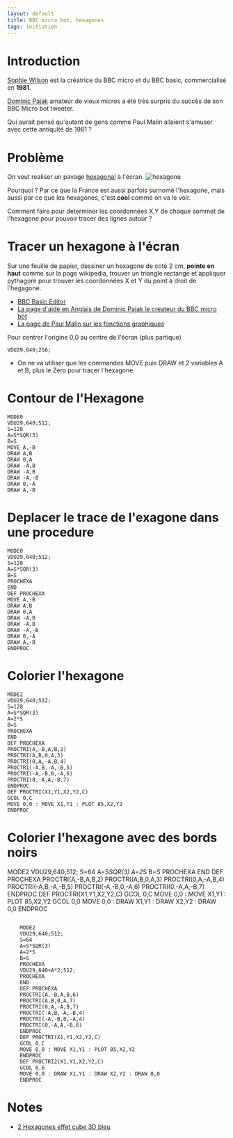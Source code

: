 ```yaml
---
layout: default
title: BBC micro bot, hexagones
tags: initiation
---
```

# Introduction

[Sophie Wilson](https://fr.wikipedia.org/wiki/Sophie_Wilson) est la créatrice du BBC micro et du BBC basic, commercialisé en **1981**.

[Dominic Pajak](https://www.bbcmicrobot.com/learn/index.html) amateur de vieux micros a été très surpris du succès de son BBC Micro bot tweeter. 

Qui aurait pensé qu'autant de gens comme Paul Malin allaient s'amuser avec cette antiquité de 1981 ?

# Problème

On veut realiser un pavage [hexagonal](https://fr.wikipedia.org/wiki/Hexagone) à l'écran.
![hexagone](https://upload.wikimedia.org/wikipedia/commons/thumb/3/38/Regular_polygon_6_annotated.svg/langfr-280px-Regular_polygon_6_annotated.svg.png)

Pourquoi ? Par ce que la France est aussi parfois surnomé l'hexagone, mais aussi par ce que les hexagones, c'est **cool** comme on va le voir.

Comment faire pour determiner les coordonnées X,Y de chaque sommet de l'hexagone pour pouvoir tracer des lignes autour ?

# Tracer un hexagone à l'écran

Sur une feuille de papier, dessiner un hexagone de coté 2 cm, **pointe en haut** comme sur la page wikipedia, trouver un triangle rectange et appliquer pythagore pour trouver les coordonnées X et Y du point à droit de l'hegagone.

- [BBC Basic Editor](https://bbcmic.ro/)
- [La page d'aide en Anglais de Dominic Pajak le createur du BBC micro bot](https://www.bbcmicrobot.com/learn/index.html)
- [La page de Paul Malin sur les fonctions graphiques](https://blog.mousefingers.com/post/bbc/bbc_reference/)

Pour centrer l'origine 0,0 au centre de l'écran (plus partique)
```basic
VDU29,640;256;
```

- On ne va utiliser que les commandes MOVE puis DRAW et 2 variables A et B, plus le Zero pour tracer l'hexagone.













# Contour de l'Hexagone 
```basic
MODE0
VDU29,640;512;
S=128
A=S*SQR(3)
B=S
MOVE A,-B
DRAW A,B
DRAW 0,A
DRAW -A,B
DRAW -A,B
DRAW -A,-B
DRAW 0,-A
DRAW A,-B
```

# Deplacer le trace de l'exagone dans une procedure
```basic
MODE0
VDU29,640;512;
S=128
A=S*SQR(3)
B=S
PROCHEXA
END
DEF PROCHEXA
MOVE A,-B
DRAW A,B
DRAW 0,A
DRAW -A,B
DRAW -A,B
DRAW -A,-B
DRAW 0,-A
DRAW A,-B
ENDPROC
```
# Colorier l'hexagone

```basic
MODE2
VDU29,640;512;
S=128
A=S*SQR(3)
A=2*S
B=S
PROCHEXA
END
DEF PROCHEXA
PROCTRI(A,-B,A,B,2)
PROCTRI(A,B,0,A,3)
PROCTRI(0,A,-A,B,4)
PROCTRI(-A,B,-A,-B,5)
PROCTRI(-A,-B,0,-A,6)
PROCTRI(0,-A,A,-B,7)
ENDPROC
DEF PROCTRI(X1,Y1,X2,Y2,C)
GCOL 0,C
MOVE 0,0 : MOVE X1,Y1 : PLOT 85,X2,Y2
ENDPROC
```

# Colorier l'hexagone avec des bords noirs

MODE2
VDU29,640;512;
S=64
A=S*SQR(3)
A=2*S
B=S
PROCHEXA
END
DEF PROCHEXA
PROCTRI(A,-B,A,B,2)
PROCTRI(A,B,0,A,3)
PROCTRI(0,A,-A,B,4)
PROCTRI(-A,B,-A,-B,5)
PROCTRI(-A,-B,0,-A,6)
PROCTRI(0,-A,A,-B,7)
ENDPROC
DEF PROCTRI(X1,Y1,X2,Y2,C)
GCOL 0,C
MOVE 0,0 : MOVE X1,Y1 : PLOT 85,X2,Y2
GCOL 0,0
MOVE 0,0 : DRAW X1,Y1 : DRAW X2,Y2 : DRAW 0,0
ENDPROC

```basic

    MODE2
    VDU29,640;512;
    S=64
    A=S*SQR(3)
    A=2*S
    B=S
    PROCHEXA
    VDU29,640+A*2;512;
    PROCHEXA
    END
    DEF PROCHEXA
    PROCTRI(A,-B,A,B,6)
    PROCTRI(A,B,0,A,7)
    PROCTRI(0,A,-A,B,7)
    PROCTRI(-A,B,-A,-B,4)
    PROCTRI(-A,-B,0,-A,4)
    PROCTRI(0,-A,A,-B,6)
    ENDPROC
    DEF PROCTRI(X1,Y1,X2,Y2,C)
    GCOL 0,C
    MOVE 0,0 : MOVE X1,Y1 : PLOT 85,X2,Y2
    ENDPROC
    DEF PROCTRI2(X1,Y1,X2,Y2,C)
    GCOL 0,6
    MOVE 0,0 : DRAW X1,Y1 : DRAW X2,Y2 : DRAW 0,0
    ENDPROC
```


# Notes

- [2 Hexagones effet cube 3D bleu](https://bbcmic.ro/#%7B%22v%22%3A1%2C%22program%22%3A%22MODE2%5CnVDU29%2C640%3B512%3B%5CnS%3D64%5CnA%3DS*SQR%283%29%5CnA%3D2*S%5CnB%3DS%5CnPROCHEXA%5CnVDU29%2C640%2BA*2%3B512%3B%5CnPROCHEXA%5CnEND%5CnDEF%20PROCHEXA%5CnPROCTRI%28A%2C-B%2CA%2CB%2C6%29%5CnPROCTRI%28A%2CB%2C0%2CA%2C7%29%5CnPROCTRI%280%2CA%2C-A%2CB%2C7%29%5CnPROCTRI%28-A%2CB%2C-A%2C-B%2C4%29%5CnPROCTRI%28-A%2C-B%2C0%2C-A%2C4%29%5CnPROCTRI%280%2C-A%2CA%2C-B%2C6%29%5CnENDPROC%5CnDEF%20PROCTRI%28X1%2CY1%2CX2%2CY2%2CC%29%5CnGCOL%200%2CC%5CnMOVE%200%2C0%20%3A%20MOVE%20X1%2CY1%20%3A%20PLOT%2085%2CX2%2CY2%5CnENDPROC%5CnDEF%20PROCTRI2%28X1%2CY1%2CX2%2CY2%2CC%29%5CnGCOL%200%2C6%5CnMOVE%200%2C0%20%3A%20DRAW%20X1%2CY1%20%3A%20DRAW%20X2%2CY2%20%3A%20DRAW%200%2C0%5CnENDPROC%5Cn%22%7D)

